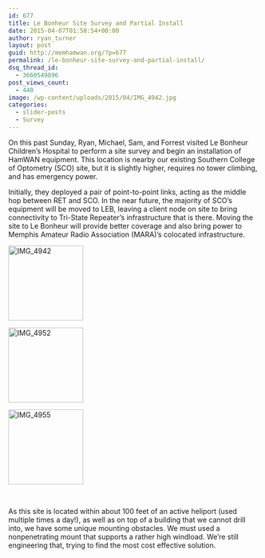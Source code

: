 ```yaml
---
id: 677
title: Le Bonheur Site Survey and Partial Install
date: 2015-04-07T01:58:54+00:00
author: ryan_turner
layout: post
guid: http://memhamwan.org/?p=677
permalink: /le-bonheur-site-survey-and-partial-install/
dsq_thread_id:
  - 3660549896
post_views_count:
  - 440
image: /wp-content/uploads/2015/04/IMG_4942.jpg
categories:
  - slider-posts
  - Survey
---
```

On this past Sunday, Ryan, Michael, Sam, and Forrest visited Le Bonheur Children&#8217;s Hospital to perform a site survey and begin an installation of HamWAN equipment. This location is nearby our existing Southern College of Optometry (SCO) site, but it is slightly higher, requires no tower climbing, and has emergency power.
  


Initially, they deployed a pair of point-to-point links, acting as the middle hop between RET and SCO. In the near future, the majority of SCO&#8217;s equipment will be moved to LEB, leaving a client node on site to bring connectivity to Tri-State Repeater&#8217;s infrastructure that is there. Moving the site to Le Bonheur will provide better coverage and also bring power to Memphis Amateur Radio Association (MARA)&#8217;s colocated infrastructure.

<div id='gallery-6' class='gallery galleryid-677 gallery-columns-3 gallery-size-thumbnail'>
  <dl class='gallery-item'>
    <dt class='gallery-icon landscape'>
      <a href='http://memhamwan.org/le-bonheur-site-survey-and-partial-install/img_4942/'><img width="150" height="150" src="http://memhamwan.org/wp-content/uploads/2015/04/IMG_4942-150x150.jpg" class="attachment-thumbnail size-thumbnail" alt="IMG_4942" srcset="http://memhamwan.org/wp-content/uploads/2015/04/IMG_4942-150x150.jpg 150w, http://memhamwan.org/wp-content/uploads/2015/04/IMG_4942-60x60.jpg 60w" sizes="(max-width: 150px) 100vw, 150px" /></a>
    </dt>
  </dl>
  
  <dl class='gallery-item'>
    <dt class='gallery-icon landscape'>
      <a href='http://memhamwan.org/le-bonheur-site-survey-and-partial-install/img_4952/'><img width="150" height="150" src="http://memhamwan.org/wp-content/uploads/2015/04/IMG_4952-150x150.jpg" class="attachment-thumbnail size-thumbnail" alt="IMG_4952" srcset="http://memhamwan.org/wp-content/uploads/2015/04/IMG_4952-150x150.jpg 150w, http://memhamwan.org/wp-content/uploads/2015/04/IMG_4952-60x60.jpg 60w" sizes="(max-width: 150px) 100vw, 150px" /></a>
    </dt>
  </dl>
  
  <dl class='gallery-item'>
    <dt class='gallery-icon landscape'>
      <a href='http://memhamwan.org/le-bonheur-site-survey-and-partial-install/img_4955/'><img width="150" height="150" src="http://memhamwan.org/wp-content/uploads/2015/04/IMG_4955-150x150.jpg" class="attachment-thumbnail size-thumbnail" alt="IMG_4955" srcset="http://memhamwan.org/wp-content/uploads/2015/04/IMG_4955-150x150.jpg 150w, http://memhamwan.org/wp-content/uploads/2015/04/IMG_4955-60x60.jpg 60w" sizes="(max-width: 150px) 100vw, 150px" /></a>
    </dt>
  </dl>
  
  <br style="clear: both" />
</div>

As this site is located within about 100 feet of an active heliport (used multiple times a day!), as well as on top of a building that we cannot drill into, we have some unique mounting obstacles. We must used a nonpenetrating mount that supports a rather high windload. We&#8217;re still engineering that, trying to find the most cost effective solution.